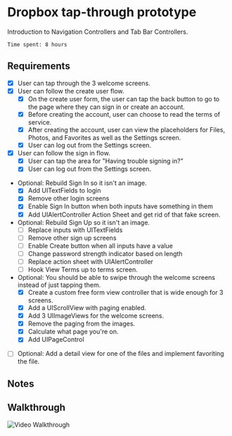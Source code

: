 # Dropbox tap-through prototype

Introduction to Navigation Controllers and Tab Bar Controllers.

`Time spent: 8 hours`

## Requirements

- [x] User can tap through the 3 welcome screens.
- [x] User can follow the create user flow.
  - [x] On the create user form, the user can tap the back button to go to the page where they can sign in or create an account.
  - [x] Before creating the account, user can choose to read the terms of service.
  - [x] After creating the account, user can view the placeholders for Files, Photos, and Favorites as well as the Settings screen.
  - [x] User can log out from the Settings screen.
- [x] User can follow the sign in flow.
  - [x] User can tap the area for "Having trouble signing in?"
  - [x] User can log out from the Settings screen.
- Optional: Rebuild Sign In so it isn't an image.
  - [x] Add UITextFields to login
  - [x] Remove other login screens
  - [x] Enable Sign In button when both inputs have something in them
  - [x] Add UIAlertController Action Sheet and get rid of that fake screen.
- Optional: Rebuild Sign Up so it isn't an image.
  - [ ] Replace inputs with UITextFields
  - [ ] Remove other sign up screens
  - [ ] Enable Create button when all inputs have a value
  - [ ] Change password strength indicator based on length
  - [ ] Replace action sheet with UIAlertController
  - [ ] Hook View Terms up to terms screen.
- Optional: You should be able to swipe through the welcome screens instead of just tapping them.
  - [x] Create a custom free form view controller that is wide enough for 3 screens.
  - [x] Add a UIScrollView with paging enabled.
  - [x] Add 3 UIImageViews for the welcome screens.
  - [x] Remove the paging from the images.
  - [x] Calculate what page you're on.
  - [x] Add UIPageControl
- [ ] Optional: Add a detail view for one of the files and implement favoriting the file.

## Notes

## Walkthrough

![Video Walkthrough](demo.gif)
